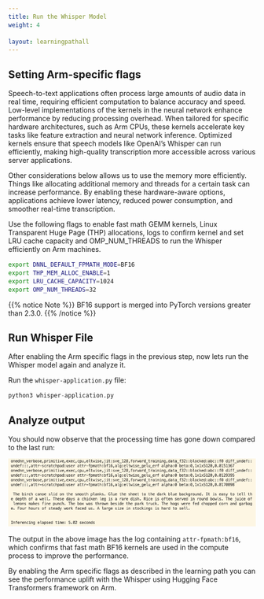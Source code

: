 ```yaml
---
title: Run the Whisper Model
weight: 4

layout: learningpathall
---
```


## Setting Arm-specific flags

Speech-to-text applications often process large amounts of audio data in real time, requiring efficient computation to balance accuracy and speed. Low-level implementations of the kernels in the neural network enhance performance by reducing processing overhead. When tailored for specific hardware architectures, such as Arm CPUs, these kernels accelerate key tasks like feature extraction and neural network inference. Optimized kernels ensure that speech models like OpenAI’s Whisper can run efficiently, making high-quality transcription more accessible across various server applications.

Other considerations below allows us to use the memory more efficiently. Things like allocating additional memory and threads for a certain task can increase performance. By enabling these hardware-aware options, applications achieve lower latency, reduced power consumption, and smoother real-time transcription.

Use the following flags to enable fast math GEMM kernels, Linux Transparent Huge Page (THP) allocations, logs to confirm kernel and set LRU cache capacity and OMP_NUM_THREADS to run the Whisper efficiently on Arm machines.

```bash
export DNNL_DEFAULT_FPMATH_MODE=BF16
export THP_MEM_ALLOC_ENABLE=1
export LRU_CACHE_CAPACITY=1024
export OMP_NUM_THREADS=32
```

{{% notice Note %}}
BF16 support is merged into PyTorch versions greater than 2.3.0.
{{% /notice %}}

## Run Whisper File
After enabling the Arm specific flags in the previous step, now lets run the Whisper model again and analyze it.

Run the `whisper-application.py` file:

```python
python3 whisper-application.py
```

## Analyze output

You should now observe that the processing time has gone down compared to the last run:

![frontend](whisper_output.png)

The output in the above image has the log containing `attr-fpmath:bf16`, which confirms that fast math BF16 kernels are used in the compute process to improve the performance.

By enabling the Arm specific flags as described in the learning path you can see the performance uplift with the Whisper using Hugging Face Transformers framework on Arm.